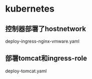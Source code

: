 # kubernetes

## 控制器部署了hostnetwork

deploy-ingress-nginx-vmware.yaml

## 部署tomcat和ingress-role

deploy-tomcat.yaml
